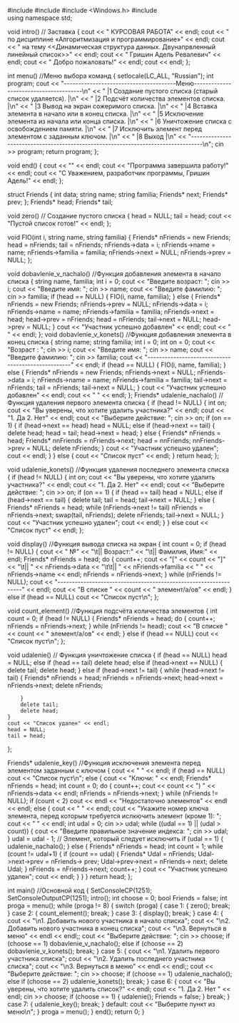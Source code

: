 
#include <iostream>
#include <string>
#include <Windows.h>
#include <list>     
using namespace std;

void intro() // Заставка
{
    cout << "                                 КУРСОВАЯ РАБОТА" << endl;
    cout << "                 по дисциплине «Алгоритмизация и программирование»" << endl;
    cout << "     на тему <<Динамическая структура данных. Двунапрвленный линейный список>>" << endl;
    cout << "                             Гришин Адель Ревалевич" << endl;
    cout << "                                Добро пожаловать!" << endl;
    cout << endl;
};

int menu() //Меню выбора команд
{
    setlocale(LC_ALL, "Russian");
    int program;
    cout << "---------------------------------------Меню---------------------------------------\n"
        << "  |1 Создание пустого списка (старый список удаляется).                          |\n"
        << "  |2 Подсчёт количества элементов списка.                                        |\n"
        << "  |3 Вывод на экран сожеримого списка.                                           |\n"
        << "  |4 Вставка элемента в начало или в конец списка.                               |\n"
        << "  |5 Исключение элемента из начала или конца списка.                             |\n"
        << "  |6 Уничтожение списка с освобождением памяти.                                  |\n"
        << "  |7 Исключить элемент перед элементом с заданным ключом.                        |\n"
        << "  |8 Выход                                                                       |\n"
        << "----------------------------------------------------------------------------------\n";
    cin >> program;
    return program;
};

void end()
{
    cout << "" << endl;
    cout << "Программа завершила работу!" << endl;
    cout << "С Уважением, разработчик программы, Гришин Адель!" << endl;
};

struct Friends {
    int data;
    string name;
    string familia;
    Friends* next;
    Friends* prev;
};
Friends* head;
Friends* tail;

void zero() // Создание пустого списка
{
    head = NULL;
    tail = head;
    cout << "Пустой список готов!" << endl;
};

void FIO(int i, string name, string familia)
{
    Friends* nFriends = new Friends;
    head = nFriends;
    tail = nFriends;
    nFriends->data = i;
    nFriends->name = name;
    nFriends->familia = familia;
    nFriends->next = NULL;
    nFriends->prev = NULL;
};

void dobavlenie_v_nachalo() //Функция добавления элемента в начало списка
{
    string name, familia;
    int i = 0;
    cout << "Введите возраст: ";
    cin >> i;
    cout << "Введите имя: ";
    cin >> name;
    cout << "Введите фамилию: ";
    cin >> familia;
    if (head == NULL)
    {
        FIO(i, name, familia);
    }
    else
    {
        Friends* nFriends = new Friends;
        nFriends->prev = NULL;
        nFriends->data = i;
        nFriends->name = name;
        nFriends->familia = familia;
        nFriends->next = head;
        head->prev = nFriends;
        head = nFriends;
        tail->next = NULL;
        head->prev = NULL;
    }
    cout << "Участник успешно добавлен" << endl;
    cout << " " << endl;
};
void dobavlenie_v_konets() //Функция добавления элемента в конец списка
{
    string name;
    string familia;
    int i = 0;
    int on = 0;
    cout << "Возраст : ";
    cin >> i;
    cout << "Введите имя: ";
    cin >> name;
    cout << "Введите фамилию: ";
    cin >> familia;
    cout << "---------------------------------------------------" << endl;
    if (head == NULL)
    {
        FIO(i, name, familia);
    }
    else
    {
        Friends* nFriends = new Friends;
        nFriends->next = NULL;
        nFriends->data = i;
        nFriends->name = name;
        nFriends->familia = familia;
        tail->next = nFriends;
        tail = nFriends;
        tail->next = NULL;
    }
    cout << "Участник успешно добавлен" << endl;
    cout << " " << endl;
};
Friends* udalenie_nachalo() //Функция удаления первого элемента списка
{
    if (head != NULL)
    {
        int on;
        cout << "Вы уверены, что хотите удалить участника?" << endl;
        cout << "1. Да  2. Нет" << endl;
        cout << "Выберите действие: ";
        cin >> on;
        if (on == 1)
        {
            if (head->next == head) head = NULL;
            else if (head->next == tail)
            {
                delete head;
                head = tail;
                head->next = head;
            }
            else
            {
                Friends* nFriends = head;
                Friends* nnFriends = nFriends->next;
                head = nnFriends;
                nnFriends->prev = NULL;
                delete nFriends;
            }
            cout << "Участник успешно удален";
            cout << endl;
        }
    }
    else
    {
        cout << "Список пуст" << endl;
    }
    return head;
};

void udalenie_konets() //Функция удаления последнего элемента списка
{
    if (head != NULL)
    {
        int on;
        cout << "Вы уверены, что хотите удалить участника?" << endl;
        cout << "1. Да                    2. Нет" << endl;
        cout << "Выберите действие: ";
        cin >> on;
        if (on == 1)
        {
            if (head == tail)
                head = NULL;
            else if (head->next == tail)
            {
                delete tail;
                tail = head;
                tail->next = NULL;
            }
            else
            {
                Friends* nFriends = head;
                while (nFriends->next != tail)
                    nFriends = nFriends->next;
                swap(tail, nFriends);
                delete nFriends;
                tail->next = NULL;
            }
            cout << "Участник успешно удален";
            cout << endl;
        }
    }
    else
        cout << "Список пуст" << endl;
};

void display() //Функция вывода списка на экран
{
    int count = 0;
    if (head != NULL)
    {
        cout << " №" << "\t|| Возраст:" << "\t|| Фамилия, Имя:" << endl;
        Friends* nFriends = head;
        do
        {
            count++;
            cout << "[" << count << "]" << "\t|| " << nFriends->data << "\t\t|| " << nFriends->familia << " " << nFriends->name << endl;
            nFriends = nFriends->next;
        } while (nFriends != NULL);
        cout << "-----------------------------------------------------------------" << endl;
        cout << "В списке " << count << " элемент/а/ов" << endl;
    }
    else if (head == NULL)
        cout << "Список пуст\n";
};

void count_element() //Функция подсчёта количества элементов
{
    int count = 0;
    if (head != NULL)
    {
        Friends* nFriends = head;
        do
        {
            count++;
            nFriends = nFriends->next;
        } while (nFriends != head);
        cout << "В списке " << count << " элемент/а/ов" << endl;
    }
    else if (head == NULL)
        cout << "Список пуст\n";
};

void udalenie() // Функция уничтожение списка
{
    if (head == NULL)
        head = NULL;
    else if (head == tail)
        delete head;
    else if (head->next == NULL)
    {
        delete tail;
        delete head;
    }
    else if (head->next != tail)
    {
        while (head->next != tail)
        {
            Friends* nFriends = head;
            nFriends = nFriends->next;
            head->next = nFriends->next;
            delete nFriends;

        }
        delete tail;
        delete head;
    }
    cout << "Список удален" << endl;
    head = NULL;
    tail = head;
};


Friends* udalenie_key() //Функция исключения элемента перед элементом заданным с ключом
{
    cout << " " << endl;
    if (head == NULL)
        cout << "Список пуст\n";
    else
    {
        cout << "Ключи: " << endl;
        Friends* nFriends = head;
        int count = 0;
        do
        {
            count++;
            cout << count << ") " << nFriends->data << endl;
            nFriends = nFriends->next;
        } while (nFriends != NULL);
        if (count < 2) cout << endl << "Недостаточно элементов" << endl << endl;
        else
        {
            cout << " " << endl;
            cout << "Укажите номер ключа элемента, перед которым требуется ислкючить элемент (кроме 1): ";
            cout << " " << endl;
            int udal = 0;
            cin >> udal;
            while ((udal == 1) || (udal > count))
            {
                cout << "Введите правильное значение индекса: ";
                cin >> udal;
            }
            udal = udal - 1; // Элемент, который следует исключить
            if (udal == 1)
            {
                udalenie_nachalo();
            }
            else
            {
                Friends* nFriends = head;
                int count = 1;
                while (count != udal+1)
                {
                    if (count == udal)
                    {
                        Friends* Udal = nFriends;
                        Udal->next->prev = nFriends-> prev;
                        Udal->prev->next = nFriends-> next;
                        delete Udal;
                    }
                    nFriends = nFriends->next;
                    count++;
                }
                cout << "Участник успешно удален";
                cout << endl;
            }
        }
    }
    return head;
};

int main() //Основной код
{
    SetConsoleCP(1251);
    SetConsoleOutputCP(1251);
    intro();
    int choose = 0;
    bool Friends = false;
    int proga = menu();
    while (proga != 8)
    {
        switch (proga) {
        case 1:
        {
            zero();
            break;
        }
        case 2:
        {
            count_element();
            break;
        }
        case 3:
        {
            display();
            break;
        }
        case 4:
        {
            cout << "\n1. Добавить нового участника в начало списка";
            cout << "\n2. Добавить нового участника в конец списка";
            cout << "\n3. Вернуться в меню" << endl << endl;;
            cout << "Выберите действие: ";
            cin >> choose;
            if (choose == 1) dobavlenie_v_nachalo();
            else if (choose == 2) dobavlenie_v_konets();
            break;
        }
        case 5:
        {
            cout << "\n1. Удалить первого участника списка";
            cout << "\n2. Удалить последнего участника списка";
            cout << "\n3. Вернуться в меню" << endl << endl;;
            cout << "Выберите действие: ";
            cin >> choose;
            if (choose == 1) udalenie_nachalo();
            else if (choose == 2) udalenie_konets();
            break;
        }
        case 6:
        {
            cout << "Вы уверены, что хотите удалить список?" << endl;
            cout << "1. Да  2. Нет " << endl;
            cin >> choose;
            if (choose == 1)
            {
                udalenie();
                Friends = false;
            }
            break;
        }
        case 7:
        {
            udalenie_key();
            break;
        }
        default: cout << "Выберите пункт из меню\n";
        }
        proga = menu();
    }
    end();
    return 0;
}


